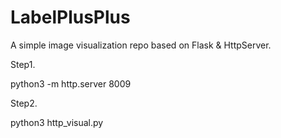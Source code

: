 # LabelPlusPlus
A simple image visualization repo based on Flask &amp; HttpServer.

Step1. 

python3 -m http.server 8009


Step2.

python3 http_visual.py
